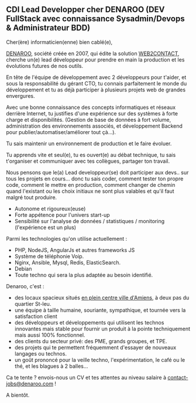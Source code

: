 ## CDI Lead Developper cher DENAROO (DEV FullStack avec connaissance Sysadmin/Devops & Administrateur BDD)

Cher(ère) informaticien(enne) bien cablé(e),

[DENAROO](http://www.denaroo.com), société créée en 2007, qui édite la solution [WEB2CONTACT](http://www.web2contact.com), cherche un(e) lead développeur pour prendre en main la production et les évolutions futures de nos outils.

En tête de l'équipe de développement avec 2 développeurs pour t'aider, et sous la responsabilité du gérant CTO, tu connais parfaitement le monde du développement et tu as déjà participer à plusieurs projets web de grandes envergures.

Avec une bonne connaissance des concepts informatiques et réseaux derrière Internet, tu justifies d'une expérience sur des systèmes à forte charge et disponibilités. (Gestion de base de données à fort volume, administration  des environnements associés, et développement Backend pour publier/automatiser/améliorer tout çà...).

Tu sais maintenir un environnement de production et le faire évoluer.

Tu apprends vite et seul(e), tu es ouvert(e) au débat technique, tu sais t'organiser et communiquer avec tes collègues, partager ton travail.

Nous pensons que le(a) Lead developpeur(se) doit participer aux devs.. sur tous les projets en cours... donc tu sais coder, comment tester ton propre code, comment le mettre en production, comment changer de chemin quand l'existant ou les choix initiaux ne sont plus valables et qu'il faut malgré tout produire.

- Autonome et rigoureux(euse)
- Forte appétence pour l'univers start-up
- Sensibilité sur l'analyse de données / statistiques / monitoring (l'expérience est un plus)

Parmi les technologies qu'on utilise actuellement :
- PHP, NodeJS, AngularJs et autres frameworks JS
- Système de téléphonie Voip.
- Nginx, Ansible, Mysql, Redis, ElasticSearch.
- Debian
- Toute techno qui sera la plus adaptée au besoin identifié.

Denaroo, c'est :
- des locaux spacieux situés [en plein centre ville d'Amiens](https://goo.gl/maps/MJTJpSL8jcG2), à deux pas du quartier St-leu.
- une équipe à taille humaine, souriante, sympathique, et tournée vers la satisfaction client
- des développeurs et développements qui utilisent les technos innovantes mais stable pour fournir un produit à la pointe techniquement mais aussi 100% fonctionnel.
- des clients du secteur privé: des PME, grands groupes, et TPE.
- des projets qui te permettent fréquemment d'essayer de nouveaux langages ou technos.
- un goût prononcé pour la veille techno, l'expérimentation, le café ou le thé, et les blagues à 2 balles...

Ca te tente ? envois-nous un CV et tes attentes au niveau salaire à contact-jobs@denaroo.com !

A bientôt.
